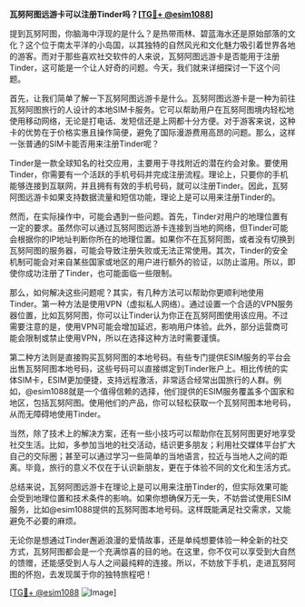 **瓦努阿图远游卡可以注册Tinder吗？[[TG💪+ @esim1088](https://t.me/s/esim1088)]**

提到瓦努阿图，你脑海中浮现的是什么？是热带雨林、碧蓝海水还是原始部落的文化？这个位于南太平洋的小岛国，以其独特的自然风光和文化魅力吸引着世界各地的游客。而对于那些喜欢社交软件的人来说，瓦努阿图远游卡是否能用于注册Tinder，这可能是一个让人好奇的问题。今天，我们就来详细探讨一下这个问题。

首先，让我们简单了解一下瓦努阿图远游卡是什么。瓦努阿图远游卡是一种为前往瓦努阿图旅行的人设计的本地SIM卡服务。它可以帮助用户在瓦努阿图境内轻松地使用移动网络，无论是打电话、发短信还是上网都十分方便。对于游客来说，这种卡的优势在于价格实惠且操作简便，避免了国际漫游费用高昂的问题。那么，这样一张普通的SIM卡能否用来注册Tinder呢？

Tinder是一款全球知名的社交应用，主要用于寻找附近的潜在约会对象。要使用Tinder，你需要有一个活跃的手机号码并完成注册流程。理论上，只要你的手机能够连接到互联网，并且拥有有效的手机号码，就可以注册Tinder。因此，瓦努阿图远游卡如果支持数据流量和短信功能，理论上是可以用来注册Tinder的。

然而，在实际操作中，可能会遇到一些问题。首先，Tinder对用户的地理位置有一定的要求。虽然你可以通过瓦努阿图远游卡连接到当地的网络，但Tinder可能会根据你的IP地址判断你所在的地理位置。如果你不在瓦努阿图，或者没有切换到瓦努阿图的服务器，可能会导致注册失败或无法正常使用。其次，Tinder的安全机制可能会对来自某些国家或地区的用户进行额外的验证，以防止滥用。所以，即使你成功注册了Tinder，也可能面临一些限制。

那么，如何解决这些问题呢？其实，有几种方法可以帮助你更顺利地使用Tinder。第一种方法是使用VPN（虚拟私人网络）。通过设置一个合适的VPN服务器位置，比如瓦努阿图，你可以让Tinder认为你正在瓦努阿图使用该应用。不过需要注意的是，使用VPN可能会增加延迟，影响用户体验。此外，部分运营商可能会限制或禁止使用VPN，所以在选择这种方法时需要谨慎。

第二种方法则是直接购买瓦努阿图的本地号码。有些专门提供ESIM服务的平台会出售瓦努阿图本地号码，这些号码可以直接绑定到Tinder账户上。相比传统的实体SIM卡，ESIM更加便捷，支持远程激活，非常适合经常出国旅行的人群。例如，@esim1088就是一个值得信赖的选择，他们提供的ESIM服务覆盖多个国家和地区，包括瓦努阿图。使用他们的产品，你可以轻松获取一个瓦努阿图本地号码，从而无障碍地使用Tinder。

当然，除了技术上的解决方案，还有一些小技巧可以帮助你在瓦努阿图更好地享受社交生活。比如，多参加当地的社交活动，结识更多朋友；利用社交媒体平台扩大自己的交际圈；甚至可以通过学习一些简单的当地语言，拉近与当地人之间的距离。毕竟，旅行的意义不仅在于认识新朋友，更在于体验不同的文化和生活方式。

总结来说，瓦努阿图远游卡在理论上是可以用来注册Tinder的，但实际效果可能会受到地理位置和技术条件的影响。如果你想确保万无一失，不妨尝试使用ESIM服务，比如@esim1088提供的瓦努阿图本地号码。这样既能满足社交需求，又能避免不必要的麻烦。

无论你是想通过Tinder邂逅浪漫的爱情故事，还是单纯想要体验一种全新的社交方式，瓦努阿图都会是一个充满惊喜的目的地。在这里，你不仅可以享受到大自然的馈赠，还能感受到人与人之间最纯粹的连接。所以，不妨放下手机，走进瓦努阿图的怀抱，去发现属于你的独特旅程吧！

[[TG💪+ @esim1088](https://t.me/s/esim1088) ![Image](https://i.postimg.cc/4NQfJmqS/Snipaste-2025-05-13-00-14-12.png)]